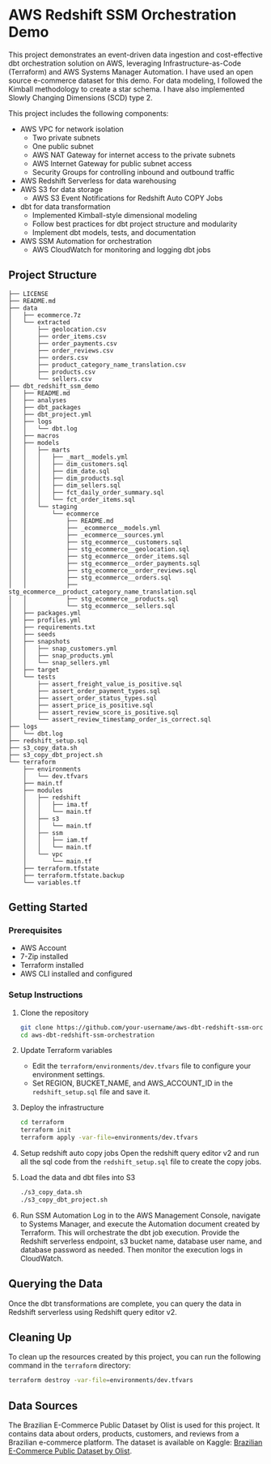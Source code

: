 # AWS Redshift SSM Orchestration Demo
This project demonstrates an event-driven data ingestion and cost-effective dbt orchestration solution on AWS, leveraging Infrastructure-as-Code (Terraform) and AWS Systems Manager Automation. I have used an open source e-commerce dataset for this demo. For data modeling, I followed the Kimball methodology to create a star schema. I have also implemented Slowly Changing Dimensions (SCD) type 2.

This project includes the following components:
- AWS VPC for network isolation
  - Two private subnets
  - One public subnet
  - AWS NAT Gateway for internet access to the private subnets
  - AWS Internet Gateway for public subnet access
  - Security Groups for controlling inbound and outbound traffic
- AWS Redshift Serverless for data warehousing
- AWS S3 for data storage
  - AWS S3 Event Notifications for Redshift Auto COPY Jobs
- dbt for data transformation
  - Implemented Kimball-style dimensional modeling
  - Follow best practices for dbt project structure and modularity
  - Implement dbt models, tests, and documentation
- AWS SSM Automation for orchestration
  - AWS CloudWatch for monitoring and logging dbt jobs

## Project Structure
```
├── LICENSE
├── README.md
├── data
│   ├── ecommerce.7z
│   └── extracted
│       ├── geolocation.csv
│       ├── order_items.csv
│       ├── order_payments.csv
│       ├── order_reviews.csv
│       ├── orders.csv
│       ├── product_category_name_translation.csv
│       ├── products.csv
│       └── sellers.csv
├── dbt_redshift_ssm_demo
│   ├── README.md
│   ├── analyses
│   ├── dbt_packages
│   ├── dbt_project.yml
│   ├── logs
│   │   └── dbt.log
│   ├── macros
│   ├── models
│   │   ├── marts
│   │   │   ├── _mart__models.yml
│   │   │   ├── dim_customers.sql
│   │   │   ├── dim_date.sql
│   │   │   ├── dim_products.sql
│   │   │   ├── dim_sellers.sql
│   │   │   ├── fct_daily_order_summary.sql
│   │   │   └── fct_order_items.sql
│   │   └── staging
│   │       └── ecommerce
│   │           ├── README.md
│   │           ├── _ecommerce__models.yml
│   │           ├── _ecommerce__sources.yml
│   │           ├── stg_ecommerce__customers.sql
│   │           ├── stg_ecommerce__geolocation.sql
│   │           ├── stg_ecommerce__order_items.sql
│   │           ├── stg_ecommerce__order_payments.sql
│   │           ├── stg_ecommerce__order_reviews.sql
│   │           ├── stg_ecommerce__orders.sql
│   │           ├── stg_ecommerce__product_category_name_translation.sql
│   │           ├── stg_ecommerce__products.sql
│   │           └── stg_ecommerce__sellers.sql
│   ├── packages.yml
│   ├── profiles.yml
│   ├── requirements.txt
│   ├── seeds
│   ├── snapshots
│   │   ├── snap_customers.yml
│   │   ├── snap_products.yml
│   │   └── snap_sellers.yml
│   ├── target
│   └── tests
│       ├── assert_freight_value_is_positive.sql
│       ├── assert_order_payment_types.sql
│       ├── assert_order_status_types.sql
│       ├── assert_price_is_positive.sql
│       ├── assert_review_score_is_positive.sql
│       └── assert_review_timestamp_order_is_correct.sql
├── logs
│   └── dbt.log
├── redshift_setup.sql
├── s3_copy_data.sh
├── s3_copy_dbt_project.sh
└── terraform
    ├── environments
    │   └── dev.tfvars
    ├── main.tf
    ├── modules
    │   ├── redshift
    │   │   ├── ima.tf
    │   │   └── main.tf
    │   ├── s3
    │   │   └── main.tf
    │   ├── ssm
    │   │   ├── iam.tf
    │   │   └── main.tf
    │   └── vpc
    │       └── main.tf
    ├── terraform.tfstate
    ├── terraform.tfstate.backup
    └── variables.tf
```
## Getting Started
### Prerequisites
- AWS Account
- 7-Zip installed
- Terraform installed
- AWS CLI installed and configured

### Setup Instructions
1. Clone the repository
   ```bash
   git clone https://github.com/your-username/aws-dbt-redshift-ssm-orchestration.git
   cd aws-dbt-redshift-ssm-orchestration
   ```

2. Update Terraform variables
   - Edit the `terraform/environments/dev.tfvars` file to configure your environment settings.
   - Set REGION, BUCKET_NAME, and AWS_ACCOUNT_ID in the `redshift_setup.sql` file and save it.

3. Deploy the infrastructure
   ```bash
   cd terraform
   terraform init
   terraform apply -var-file=environments/dev.tfvars
   ```

4. Setup redshift auto copy jobs
Open the redshift query editor v2 and run all the sql code from the `redshift_setup.sql` file to create the copy jobs.

5. Load the data and dbt files into S3
   ```bash
   ./s3_copy_data.sh
   ./s3_copy_dbt_project.sh
   ```

6. Run SSM Automation
Log in to the AWS Management Console, navigate to Systems Manager, and execute the Automation document created by Terraform. This will orchestrate the dbt job execution. Provide the Redshift serverless endpoint, s3 bucket name, database user name, and database password as needed. Then monitor the execution logs in CloudWatch.

## Querying the Data
Once the dbt transformations are complete, you can query the data in Redshift serverless using Redshift query editor v2.

## Cleaning Up
To clean up the resources created by this project, you can run the following command in the `terraform` directory:
```bash
terraform destroy -var-file=environments/dev.tfvars
```

## Data Sources
The Brazilian E-Commerce Public Dataset by Olist is used for this project. It contains data about orders, products, customers, and reviews from a Brazilian e-commerce platform. The dataset is available on Kaggle: [Brazilian E-Commerce Public Dataset by Olist](https://www.kaggle.com/datasets/olistbr/brazilian-ecommerce).
